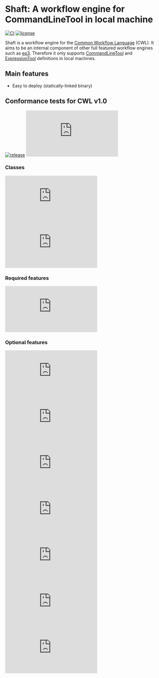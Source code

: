 # Shaft: A workflow engine for CommandLineTool in local machine
[![CI](https://github.com/tom-tan/shaft/actions/workflows/ci.yml/badge.svg)](https://github.com/tom-tan/shaft/actions/workflows/ci.yml)
[![license](https://badgen.net/github/license/tom-tan/shaft)](https://github.com/tom-tan/shaft/blob/main/LICENSE)

Shaft is a workflow engine for the [Common Workflow Language](https://www.commonwl.org/) (CWL).
It aims to be an internal component of other full featured workflow engines such as [ep3](https://github.com/tom-tan/ep3). Therefore it only supports [CommandLineTool](https://www.commonwl.org/v1.2/CommandLineTool.html) and [ExpressionTool](https://www.commonwl.org/v1.2/Workflow.html#ExpressionTool) definitions in local machines.

## Main features
- Easy to deploy (statically-linked binary)

## Conformance tests for CWL v1.0
[![release](https://badgen.net/github/release/tom-tan/shaft)](https://github.com/tom-tan/shaft/releases/latest) ![commit](https://badgen.net/https/raw.githubusercontent.com/tom-tan/conformance/master/shaft/cwl_v1.0/shaft_latest/commit.json)

### Classes
[![CommandLineTool](https://badgen.net/https/raw.githubusercontent.com/tom-tan/conformance/master/shaft/cwl_v1.0/shaft_latest/command_line_tool.json?icon=commonwl)](https://www.commonwl.org/v1.0/CommandLineTool.html) [![ExpressionTool](https://badgen.net/https/raw.githubusercontent.com/tom-tan/conformance/master/shaft/cwl_v1.0/shaft_latest/expression_tool.json?icon=commonwl)](https://www.commonwl.org/v1.0/Workflow.html#ExpressionTool)

### Required features
[![Required](https://badgen.net/https/raw.githubusercontent.com/tom-tan/conformance/master/shaft/cwl_v1.0/shaft_latest/required.json?icon=commonwl)](https://www.commonwl.org/v1.0/)

### Optional features
[![DockerRequirement](https://badgen.net/https/raw.githubusercontent.com/tom-tan/conformance/master/shaft/cwl_v1.0/shaft_latest/docker.json?icon=commonwl)](https://www.commonwl.org/v1.0/CommandLineTool.html#DockerRequirement) [![EnvVarRequirement](https://badgen.net/https/raw.githubusercontent.com/tom-tan/conformance/master/shaft/cwl_v1.0/shaft_latest/env_var.json?icon=commonwl)](https://www.commonwl.org/v1.0/CommandLineTool.html#EnvVarRequirement) [![InitialWorkDirRequirement](https://badgen.net/https/raw.githubusercontent.com/tom-tan/conformance/master/shaft/cwl_v1.0/shaft_latest/initial_work_dir.json?icon=commonwl)](https://www.commonwl.org/v1.0/CommandLineTool.html#InitialWorkDirRequirement) [![InlineJavascriptRequirement](https://badgen.net/https/raw.githubusercontent.com/tom-tan/conformance/master/shaft/cwl_v1.0/shaft_latest/inline_javascript.json?icon=commonwl)](https://www.commonwl.org/v1.0/CommandLineTool.html#InlineJavascriptRequirement) [![ResourceRequirement](https://badgen.net/https/raw.githubusercontent.com/tom-tan/conformance/master/shaft/cwl_v1.0/shaft_latest/resource.json?icon=commonwl)](https://www.commonwl.org/v1.0/CommandLineTool.html#ResourceRequirement) [![SchemaDefRequirement](https://badgen.net/https/raw.githubusercontent.com/tom-tan/conformance/master/shaft/cwl_v1.0/shaft_latest/schema_def.json?icon=commonwl)](https://www.commonwl.org/v1.0/CommandLineTool.html#SchemaDefRequirement) [![ShellCommandRequirement](https://badgen.net/https/raw.githubusercontent.com/tom-tan/conformance/master/shaft/cwl_v1.0/shaft_latest/shell_command.json?icon=commonwl)](https://www.commonwl.org/v1.0/CommandLineTool.html#ShellCommandRequirement)
